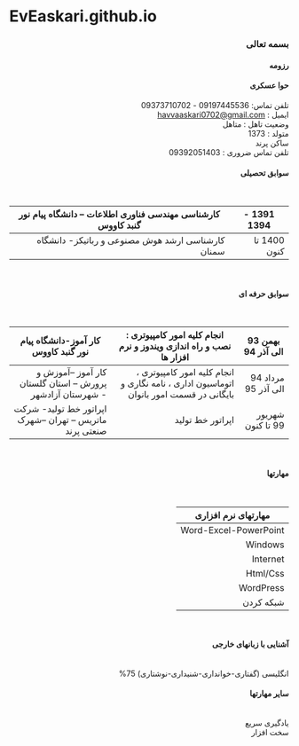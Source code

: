 # EvEaskari.github.io


<div dir="rtl">
  
### بسمه تعالی
#### رزومه
  
#### حوا عسکری
  
  تلفن تماس: 09197445536 - 09373710702 <br/>
ایمیل : havvaaskari0702@gmail.com   <br/>
 وضعیت تاهل : متاهل<br/>
  متولد : 1373 <br/>
  ساکن پرند <br/>
تلفن تماس ضروری : 09392051403
  <br/>
  
#### سوابق تحصیلی
  
  <br/>
  
|           1391 - 1394          |           کارشناسی مهندسی فناوری اطلاعات – دانشگاه پیام نور گنبد کاووس          |
|--------------------------------|---------------------------------------------------------------------------------|
| 1400 تا کنون                   | کارشناسی ارشد هوش مصنوعی و رباتیکز- دانشگاه سمنان                               |
  
  <br/>
  
#### سوابق حرفه ای
  
  <br/>
  
| بهمن 93 الی آذر 94  | انجام کلیه امور کامپیوتری : نصب و راه اندازی ویندوز و نرم افزار ها                     | کار آموز-دانشگاه پیام نور گنبد کاووس                   |
|---------------------|----------------------------------------------------------------------------------------|--------------------------------------------------------|
| مرداد 94 الی آذر 95 | انجام کلیه امور کامپیوتری ، اتوماسیون اداری ، نامه نگاری و بایگانی در قسمت امور بانوان | کار آموز –آموزش و پرورش – استان گلستان - شهرستان آزادشهر |
| شهریور 99 تا کنون   | اپراتور خط تولید                                                                       | اپراتور خط تولید- شرکت ماتریس – تهران –شهرک صنعتی پرند |
  
  <br/>
  
#### مهارتها
  
  <br/>
  
| مهارتهای نرم افزاری   |
|-----------------------|
| Word-Excel-PowerPoint |
| Windows               |
| Internet              |
| Html/Css              |
| WordPress             |
| شبکه کردن             |
  
  <br/>
  
#### آشنایی با زبانهای خارجی
 
  <br/>
  انگلیسی  (گفتاری-خوانداری-شنیداری-نوشتاری) 75%
  <br/>
  
  #### سایر مهارتها

  <br/>
  یادگیری سریع
  <br/>
  سخت افزار
  <br/>
  
  
  <br/>
  </div>
